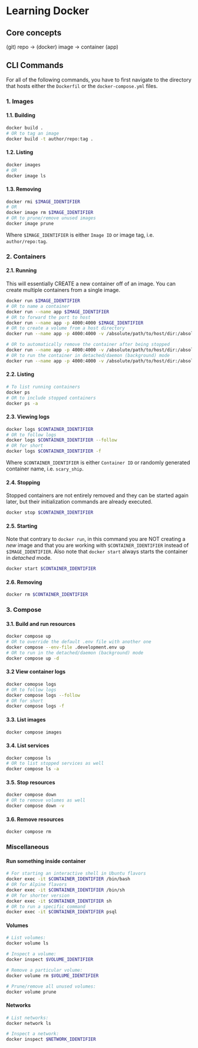 # Learning Docker

## Core concepts
(git) repo -> (docker) image -> container (app)

## CLI Commands

For all of the following commands, you have to first navigate to the directory that hosts either the `Dockerfil` or the `docker-compose.yml` files.

### 1. Images

#### 1.1. Building
```sh
docker build .
# OR to tag an image
docker build -t author/repo:tag .
```

#### 1.2. Listing
```sh
docker images
# OR
docker image ls
```

#### 1.3. Removing
```sh
docker rmi $IMAGE_IDENTIFIER
# OR
docker image rm $IMAGE_IDENTIFIER
# OR to prune/remove unused images
docker image prune
```

Where `$IMAGE_IDENTIFIER` is either `Image ID` or image tag, i.e. `author/repo:tag`.

### 2. Containers

#### 2.1. Running
This will essentially CREATE a new container off of an image. You can create multiple containers from a single image.

```sh
docker run $IMAGE_IDENTIFIER
# OR to name a container
docker run --name app $IMAGE_IDENTIFIER
# OR to forward the port to host
docker run --name app -p 4000:4000 $IMAGE_IDENTIFIER
# OR to create a volume from a host directory
docker run --name app -p 4000:4000 -v /absolute/path/to/host/dir:/absolute/path/to/docker/dir $IMAGE_IDENTIFIER

# OR to automatically remove the container after being stopped
docker run --name app -p 4000:4000 -v /absolute/path/to/host/dir:/absolute/path/to/docker/dir --rm $IMAGE_IDENTIFIER
# OR to run the container in detached/daemon (background) mode
docker run --name app -p 4000:4000 -v /absolute/path/to/host/dir:/absolute/path/to/docker/dir -d $IMAGE_IDENTIFIER
```

#### 2.2. Listing
```sh
# To list running containers
docker ps
# OR to include stopped containers
docker ps -a
```

#### 2.3. Viewing logs
```sh
docker logs $CONTAINER_IDENTIFIER
# OR to follow logs
docker logs $CONTAINER_IDENTIFIER --follow
# OR for short
docker logs $CONTAINER_IDENTIFIER -f
```

Where `$CONTAINER_IDENTIFIER` is either `Container ID` or randomly generated container name, i.e. `scary_ship`.

#### 2.4. Stopping
Stopped containers are not entirely removed and they can be started again later, but their initialization commands are already executed.

```sh
docker stop $CONTAINER_IDENTIFIER
```

#### 2.5. Starting
Note that contrary to `docker run`, in this command you are NOT creating a _new_ image and that you are working with `$CONTAINER_IDENTIFIER` instead of `$IMAGE_IDENTIFIER`. Also note that `docker start` always starts the container in _detached_ mode.

```sh
docker start $CONTAINER_IDENTIFIER
```

#### 2.6. Removing
```sh
docker rm $CONTAINER_IDENTIFIER
```

### 3. Compose

#### 3.1. Build and run resources
```sh
docker compose up
# OR to override the default .env file with another one
docker compose --env-file .development.env up
# OR to run in the detached/daemon (background) mode
docker compose up -d
```

#### 3.2 View container logs
```sh
docker comopse logs
# OR to follow logs
docker compose logs --follow
# OR for short
docker compose logs -f
```

#### 3.3. List images
```sh
docker compose images
```

#### 3.4. List services
```sh
docker compose ls
# OR to list stopped services as well
docker compose ls -a
```

#### 3.5. Stop resources
```sh
docker compose down
# OR to remove volumes as well
docker compose down -v
```

#### 3.6. Remove resources
```sh
docker compose rm
```

### Miscellaneous

#### Run something inside container
```sh
# For starting an interactive shell in Ubuntu flavors
docker exec -it $CONTAINER_IDENTIFIER /bin/bash
# OR for Alpine flavors
docker exec -it $CONTAINER_IDENTIFIER /bin/sh
# OR for shorter version
docker exec -it $CONTAINER_IDENTIFIER sh
# OR to run a specific command
docker exec -it $CONTAINER_IDENTIFIER psql
```

#### Volumes

```sh
# List volumes:
docker volume ls

# Inspect a volume:
docker inspect $VOLUME_IDENTIFIER

# Remove a particular volume:
docker volume rm $VOLUME_IDENTIFIER

# Prune/remove all unused volumes:
docker volume prune
```

#### Networks

```sh
# List networks:
docker network ls

# Inspect a network:
docker inspect $NETWORK_IDENTIFIER
```
